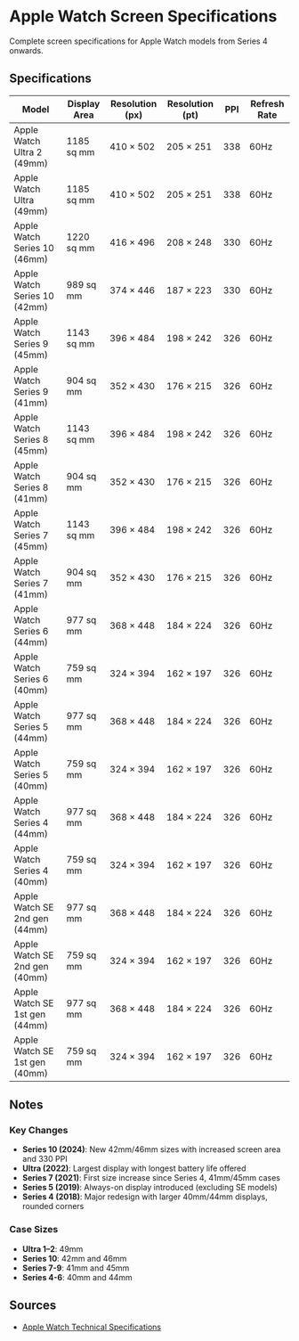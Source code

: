 # Apple Watch Screen Specifications

Complete screen specifications for Apple Watch models from Series 4 onwards.

## Specifications

| Model | Display Area | Resolution (px) | Resolution (pt) | PPI | Refresh Rate |
|-------|---------------|-----------------|-----------------|-----|--------------|
| Apple Watch Ultra 2 (49mm) | 1185 sq mm | 410 × 502 | 205 × 251 | 338 | 60Hz |
| Apple Watch Ultra (49mm) | 1185 sq mm | 410 × 502 | 205 × 251 | 338 | 60Hz |
| Apple Watch Series 10 (46mm) | 1220 sq mm | 416 × 496 | 208 × 248 | 330 | 60Hz |
| Apple Watch Series 10 (42mm) | 989 sq mm | 374 × 446 | 187 × 223 | 330 | 60Hz |
| Apple Watch Series 9 (45mm) | 1143 sq mm | 396 × 484 | 198 × 242 | 326 | 60Hz |
| Apple Watch Series 9 (41mm) | 904 sq mm | 352 × 430 | 176 × 215 | 326 | 60Hz |
| Apple Watch Series 8 (45mm) | 1143 sq mm | 396 × 484 | 198 × 242 | 326 | 60Hz |
| Apple Watch Series 8 (41mm) | 904 sq mm | 352 × 430 | 176 × 215 | 326 | 60Hz |
| Apple Watch Series 7 (45mm) | 1143 sq mm | 396 × 484 | 198 × 242 | 326 | 60Hz |
| Apple Watch Series 7 (41mm) | 904 sq mm | 352 × 430 | 176 × 215 | 326 | 60Hz |
| Apple Watch Series 6 (44mm) | 977 sq mm | 368 × 448 | 184 × 224 | 326 | 60Hz |
| Apple Watch Series 6 (40mm) | 759 sq mm | 324 × 394 | 162 × 197 | 326 | 60Hz |
| Apple Watch Series 5 (44mm) | 977 sq mm | 368 × 448 | 184 × 224 | 326 | 60Hz |
| Apple Watch Series 5 (40mm) | 759 sq mm | 324 × 394 | 162 × 197 | 326 | 60Hz |
| Apple Watch Series 4 (44mm) | 977 sq mm | 368 × 448 | 184 × 224 | 326 | 60Hz |
| Apple Watch Series 4 (40mm) | 759 sq mm | 324 × 394 | 162 × 197 | 326 | 60Hz |
| Apple Watch SE 2nd gen (44mm) | 977 sq mm | 368 × 448 | 184 × 224 | 326 | 60Hz |
| Apple Watch SE 2nd gen (40mm) | 759 sq mm | 324 × 394 | 162 × 197 | 326 | 60Hz |
| Apple Watch SE 1st gen (44mm) | 977 sq mm | 368 × 448 | 184 × 224 | 326 | 60Hz |
| Apple Watch SE 1st gen (40mm) | 759 sq mm | 324 × 394 | 162 × 197 | 326 | 60Hz |

## Notes

### Key Changes
- **Series 10 (2024)**: New 42mm/46mm sizes with increased screen area and 330 PPI
- **Ultra (2022)**: Largest display with longest battery life offered
- **Series 7 (2021)**: First size increase since Series 4, 41mm/45mm cases
- **Series 5 (2019)**: Always-on display introduced (excluding SE models)
- **Series 4 (2018)**: Major redesign with larger 40mm/44mm displays, rounded corners

### Case Sizes
- **Ultra 1–2**: 49mm
- **Series 10**: 42mm and 46mm
- **Series 7-9**: 41mm and 45mm
- **Series 4-6**: 40mm and 44mm

## Sources
- [Apple Watch Technical Specifications](https://support.apple.com/docs/watch)
